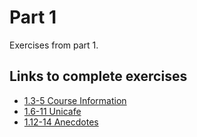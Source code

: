 # Part 1

Exercises from part 1.

## Links to complete exercises

- [1.3-5 Course Information](https://github.com/rescawen/Fall2020Fullstack/blob/master/Part1/1.3-5_Course%20Information/src/index.js)  
- [1.6-11 Unicafe]()  
- [1.12-14 Anecdotes]()  
